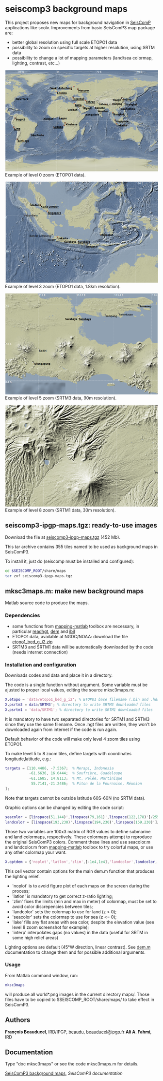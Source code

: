 # seiscomp3 background maps

This project proposes new maps for background navigation in [SeisComP](https://www.seiscomp3.org/) applications like scolv. Improvements from basic SeisComP3 map package are:
* better global resolution using full scale ETOPO1 data
* possibility to zoom on specific targets at higher resolution, using SRTM data
* possibility to change a lot of mapping parameters (land/sea colormap, lighting, contrast, etc...)

![zoom level 0](mksc3maps_screenshot_level0.png)
Example of level 0 zoom (ETOPO1 data).

![zoom level 3](mksc3maps_screenshot_level3.png)
Example of level 3 zoom (ETOPO1 data, 1.8km resolution).

![zoom level 5](mksc3maps_screenshot_level5.png)
Example of level 5 zoom (SRTM3 data, 90m resolution).

![zoom level 8](mksc3maps_screenshot_level8.png)
Example of level 8 zoom (SRTM1 data, 30m resolution).

## seiscomp3-ipgp-maps.tgz: ready-to-use images

Download the file at [seiscomp3-ipgp-maps.tgz](http://www.ipgp.fr/~beaudu/download/seiscomp3-ipgp-maps.tgz)  (452 Mb).

This tar archive contains 355 tiles named to be used as background maps in SeisComP3.

To install it, just do (seiscomp must be installed and configured):
```sh
cd $SEISCOMP_ROOT/share/maps
tar zxf seiscomp3-ipgp-maps.tgz
```

## mksc3maps.m: make new background maps

Matlab source code to produce the maps.

### Dependencies

* some functions from [mapping-matlab](https://github.com/IPGP/mapping-matlab) toolbox are necessary, in particular [readhgt](https://github.com/IPGP/mapping-matlab/tree/master/readhgt), [dem](https://github.com/IPGP/mapping-matlab/tree/master/dem) and [ibil](https://github.com/IPGP/mapping-matlab/tree/master/ibil)
* ETOPO1 data, available at NGDC/NOAA: download the file [etopo1_bed_g_i2.zip](https://www.ngdc.noaa.gov/mgg/global/relief/ETOPO1/data/bedrock/grid_registered/binary/etopo1_bed_g_i2.zip)
* SRTM3 and SRTM1 data will be automatically downloaded by the code (needs internet connection)

### Installation and configuration

Downloads codes and data and place it in a directory.

The code is a single function without argument. Some variable must be ajusted to proper local values, editing the source mksc3maps.m:
```matlab
X.etopo = 'data/etopo1_bed_g_i2'; % ETOPO1 base filename (.bin and .hdr) 
X.psrtm3 = data/SRTM3'; % directory to write SRTM3 downloaded files
X.psrtm1 = 'data/SRTM1'; % directory to write SRTM1 downloaded files
```
It is mandatory to have two separated directories for SRTM1 and SRTM3 since they use the same filename. Once .hgt files are written, they won't be downloaded again from internet if the code is run again.

Default behavior of the code will make only level 4 zoom tiles using ETOPO1.

To make level 5 to 8 zoom tiles, define targets with coordinates longitude,latitude, e.g.:
```matlab
targets = [110.4486, -7.5367;  % Merapi, Indonesia
           -61.6636, 16.0444;  % Soufrière, Guadeloupe
           -61.1685, 14.8113;  % Mt. Pelée, Martinique
            55.7141,-21.2486;  % Piton de la Fournaise, Réunion
];
```
Note that targets cannot be outside latitude 60S-60N (no SRTM data).

Graphic options can be changed by editing the code script:
```matlab
seacolor = [linspace(51,144)',linspace(79,161)',linspace(122,178)']/255;
landcolor = [linspace(193,230)',linspace(194,230)',linspace(159,230)']/255;
```
Those two variables are 100x3 matrix of RGB values to define submarine and land colormaps, respectively. These colormaps attempt to reproduce the original SeisComP3 colors. Comment these lines and use seacolor.m and landcolor.m from [mapping-matlab](https://github.com/IPGP/mapping-matlab) toolbox to try colorful maps, or use any other colormap your want.

```matlab
X.optdem = {'noplot','latlon','zlim',[-1e4,1e4],'landcolor',landcolor,'seacolor',seacolor,'lake','interp'};
```
This cell vector contain options for the main dem.m function that produces the lighting relief.
* 'noplot' is to avoid figure plot of each maps on the screen during the process;
* 'latlon' is mandatory to get correct z-ratio lighting;
* 'zlim' fixes the limits (min and max in meter) of colormap, must be set to avoid color discrepencies between tiles;
* 'landcolor' sets the colormap to use for land (z > 0);
* 'seacolor' sets the colormap to use for sea (z <= 0);
* 'lake' fills any flat areas with sea color, despite the elevation value (see level 8 zoom screenshot for example);
* 'interp' interpolates gaps (no values) in the data (useful for SRTM in some high relief areas)

Lighting options are default (45°W direction, linear contrast). See [dem.m](https://github.com/IPGP/mapping-matlab/blob/master/dem/dem.m) documentation to change them and for possible additional arguments.


### Usage

From Matlab command window, run:
```matlab
mksc3maps
```
will produce all world*.png images in the current directory maps/. Those files have to be copied to $SEISCOMP_ROOT/share/maps/ to take effect in SeisComP3.

## Authors
**François Beauducel**, IRD/IPGP, [beaudu](https://github.com/beaudu), beauducel@ipgp.fr 
**Ali A. Fahmi**, IRD

## Documentation
Type "doc mksc3maps" or see the code mksc3maps.m for details.

[SeisComP3 background maps](https://www.seiscomp3.org/wiki/recipes/backgroundmaps), _SeisComP3 documentation_
